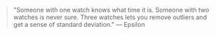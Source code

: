 
> "Someone with one watch knows what time it is. Someone with two watches is never sure. Three watches lets you remove outliers and get a sense of standard deviation." — Epsilon
> 
